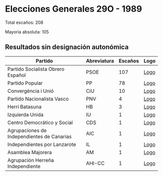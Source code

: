 # Elecciones Generales 29O - 1989

Total escaños: 208

Mayoría absoluta: 105

## Resultados sin designación autonómica

| Partido | Abreviatura | Escaños | Logo |
| - | - | - | - |
| Partido Socialista Obrero Español | PSOE | 107 | [Logo](https://github.com/playzzz/Pactos/blob/master/Logos/PSOE.jpg?raw=true)
| Partido Popular | PP | 78 | [Logo](https://github.com/playzzz/Pactos/blob/master/Logos/PP.jpg?raw=true)
| Convergència i Unió | CiU | 10 | [Logo](https://github.com/playzzz/Pactos/blob/master/Logos/CIU.jpg?raw=true)
| Partido Nacionalista Vasco | PNV | 4 | [Logo](https://github.com/playzzz/Pactos/blob/master/Logos/PNV.jpg?raw=true)
| Herri Batasuna | HB | 3 | [Logo](https://github.com/playzzz/Pactos/blob/master/Logos/HB.jpg?raw=true)
| Izquierda Unida | IU | 1 | [Logo](https://github.com/playzzz/Pactos/blob/master/Logos/IU.jpg?raw=true)
| Centro Democrático y Social | CDS | 1 | [Logo](https://github.com/playzzz/Pactos/blob/master/Logos/CDS.jpg?raw=true)
| Agrupaciones de Independientes de Canarias | AIC | 1 | [Logo](https://github.com/playzzz/Pactos/blob/master/Logos/AIC.jpg?raw=true)
| Independientes por Lanzarote | IL | 1 | [Logo](https://github.com/playzzz/Pactos/blob/master/Logos/IL.jpg?raw=true)
| Asamblea Majorera | AM | 1 | [Logo](https://github.com/playzzz/Pactos/blob/master/Logos/AM.jpg?raw=true)
| Agrupación Herreña Independiente | AHI-CC | 1 | [Logo](https://github.com/playzzz/Pactos/blob/master/Logos/AHI-CC.jpg?raw=true)
